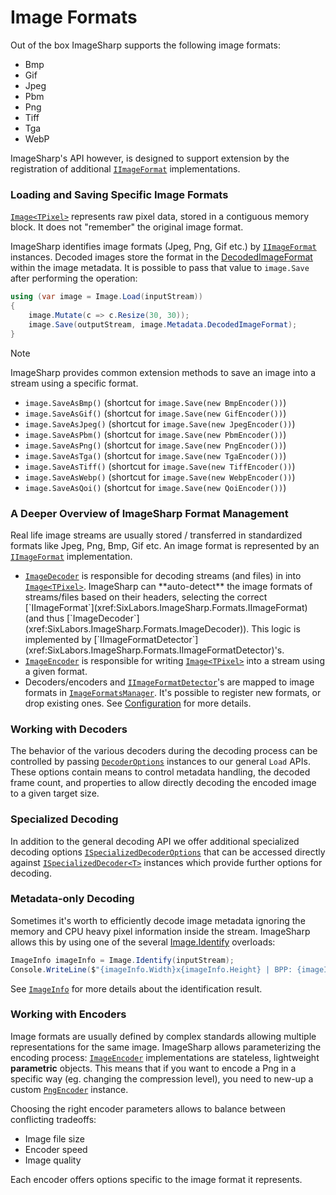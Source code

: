 # Image Formats

Out of the box ImageSharp supports the following image formats:

- Bmp
- Gif
- Jpeg
- Pbm
- Png
- Tiff
- Tga
- WebP

ImageSharp's API however, is designed to support extension by the registration of additional [`IImageFormat`](xref:SixLabors.ImageSharp.Formats.IImageFormat) implementations.

### Loading and Saving Specific Image Formats

[`Image<TPixel>`](xref:SixLabors.ImageSharp.Image`1) represents raw pixel data, stored in a contiguous memory block. It does not "remember" the original image format.

ImageSharp identifies image formats (Jpeg, Png, Gif etc.) by [`IImageFormat`](xref:SixLabors.ImageSharp.Formats.IImageFormat) instances. Decoded images store the format in the [DecodedImageFormat](xref:SixLabors.ImageSharp.Metadata.ImageMetadata.DecodedImageFormat) within the image metadata. It is possible to pass that value to `image.Save` after performing the operation:

```C#
using (var image = Image.Load(inputStream))
{
    image.Mutate(c => c.Resize(30, 30));
    image.Save(outputStream, image.Metadata.DecodedImageFormat);
}
```

> [!NOTE]
> ImageSharp provides common extension methods to save an image into a stream using a specific format.

- `image.SaveAsBmp()` (shortcut for `image.Save(new BmpEncoder())`)
- `image.SaveAsGif()` (shortcut for `image.Save(new GifEncoder())`)
- `image.SaveAsJpeg()` (shortcut for `image.Save(new JpegEncoder())`)
- `image.SaveAsPbm()` (shortcut for `image.Save(new PbmEncoder())`)
- `image.SaveAsPng()` (shortcut for `image.Save(new PngEncoder())`)
- `image.SaveAsTga()` (shortcut for `image.Save(new TgaEncoder())`)
- `image.SaveAsTiff()` (shortcut for `image.Save(new TiffEncoder())`)
- `image.SaveAsWebp()` (shortcut for `image.Save(new WebpEncoder())`)
- `image.SaveAsQoi()` (shortcut for `image.Save(new QoiEncoder())`)

### A Deeper Overview of ImageSharp Format Management

Real life image streams are usually stored / transferred in standardized formats like Jpeg, Png, Bmp, Gif etc. An image format is represented by an [`IImageFormat`](xref:SixLabors.ImageSharp.Formats.IImageFormat) implementation.

- [`ImageDecoder`](xref:SixLabors.ImageSharp.Formats.ImageDecoder) is responsible for decoding streams (and files) in into [`Image<TPixel>`](xref:SixLabors.ImageSharp.Image`1). ImageSharp can **auto-detect** the image formats of streams/files based on their headers, selecting the correct [`IImageFormat`](xref:SixLabors.ImageSharp.Formats.IImageFormat) (and thus [`ImageDecoder`](xref:SixLabors.ImageSharp.Formats.ImageDecoder)). This logic is implemented by [`IImageFormatDetector`](xref:SixLabors.ImageSharp.Formats.IImageFormatDetector)'s.
- [`ImageEncoder`](xref:SixLabors.ImageSharp.Formats.ImageEncoder) is responsible for writing [`Image<TPixel>`](xref:SixLabors.ImageSharp.Image`1) into a stream using a given format.
- Decoders/encoders and [`IImageFormatDetector`](xref:SixLabors.ImageSharp.Formats.IImageFormatDetector)'s are mapped to image formats in [`ImageFormatsManager`](xref:SixLabors.ImageSharp.Configuration.ImageFormatsManager). It's possible to register new formats, or drop existing ones. See [Configuration](configuration.md) for more details.

### Working with Decoders

The behavior of the various decoders during the decoding process can be controlled by passing [`DecoderOptions`](xref:SixLabors.ImageSharp.Formats.DecoderOptions) instances to our general `Load` APIs. These options contain means to control metadata handling, the decoded frame count, and properties to allow directly decoding the encoded image to a given target size.

### Specialized Decoding

In addition to the general decoding API we offer additional specialized decoding options [`ISpecializedDecoderOptions`](xref:SixLabors.ImageSharp.Formats.ISpecializedDecoderOptions) that can be accessed directly against [`ISpecializedDecoder<T>`](xref:SixLabors.ImageSharp.Formats.ISpecializedImageDecoder`1) instances which provide further options for decoding.

### Metadata-only Decoding

Sometimes it's worth to efficiently decode image metadata ignoring the memory and CPU heavy pixel information inside the stream. ImageSharp allows this by using one of the several [Image.Identify](xref:SixLabors.ImageSharp.Image) overloads:

```C#
ImageInfo imageInfo = Image.Identify(inputStream);
Console.WriteLine($"{imageInfo.Width}x{imageInfo.Height} | BPP: {imageInfo.PixelType.BitsPerPixel}");
```

See [`ImageInfo`](xref:SixLabors.ImageSharp.ImageInfo) for more details about the identification result.

### Working with Encoders

Image formats are usually defined by complex standards allowing multiple representations for the same image. ImageSharp allows parameterizing the encoding process:
[`ImageEncoder`](xref:SixLabors.ImageSharp.Formats.ImageEncoder) implementations are stateless, lightweight **parametric** objects. This means that if you want to encode a Png in a specific way (eg. changing the compression level), you need to new-up a custom [`PngEncoder`](xref:SixLabors.ImageSharp.Formats.Png.PngEncoder) instance.

Choosing the right encoder parameters allows to balance between conflicting tradeoffs:

- Image file size
- Encoder speed
- Image quality
  
Each encoder offers options specific to the image format it represents.
